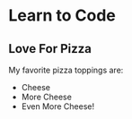 # Learn to Code
## Love For Pizza

My favorite pizza toppings are:

* Cheese
* More Cheese
* Even More Cheese!
